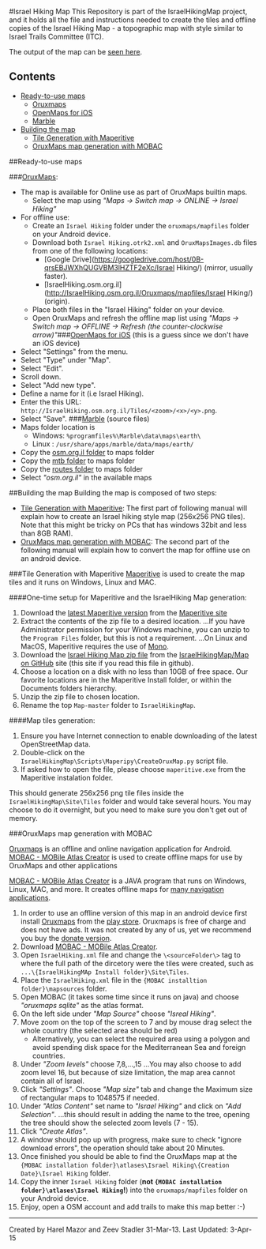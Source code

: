 #Israel Hiking Map
This Repository is part of the IsraelHikingMap project, and it holds all the file and instructions needed to create the tiles and offline copies of the Israel Hiking Map - a topographic map with style similar to Israel Trails Committee (ITC).

The output of the map can be [seen here](http://IsraelHiking.osm.org.il/).

## Contents
* [Ready-to-use maps](#ready-to-use-maps)
  * [Oruxmaps](#oruxmaps)
  * [OpenMaps for iOS](#openmaps-for-ios)
  * [Marble](#marble)
* [Building the map](#building-the-map)
  * [Tile Generation with Maperitive](#tile-generation-with-maperitive)
  * [OruxMaps map generation with MOBAC](#oruxmaps-map-generation-with-mobac)

##Ready-to-use maps

###[OruxMaps](http://www.oruxmaps.com/index_en.html): 
  * The map is available for Online use as part of OruxMaps builtin maps.
    * Select the map using  _"Maps &rarr; Switch map &rarr; ONLINE &rarr; Israel Hiking"_
  * For offline use:
    * Create an `Israel Hiking` folder under the `oruxmaps/mapfiles` folder on your Android device.
    * Download both `Israel Hiking.otrk2.xml` and `OruxMapsImages.db` files from one of the following locations:
      * [Google Drive](https://googledrive.com/host/0B-qrsEBJWXhQUGVBM3lHZTF2eXc/Israel Hiking/) (mirror, usually faster).
      * [IsraelHiking.osm.org.il](http://IsraelHiking.osm.org.il/Oruxmaps/mapfiles/Israel Hiking/) (origin).
    * Place both files in the "Israel Hiking" folder on your device.
    * Open OruxMaps and refresh the offline map list using _"Maps &rarr; Switch map &rarr; OFFLINE &rarr; Refresh (the counter-clockwise arrow)"_###[OpenMaps for iOS](http://izeize.com/openmaps/) (this is a guess since we don't have an iOS device)
  * Select "Settings" from the menu.
  * Select "Type" under "Map".
  * Select "Edit".
  * Scroll down.
  * Select "Add new type".
  * Define a name for it (i.e Israel Hiking).
  * Enter the this URL: `http://IsraelHiking.osm.org.il/Tiles/<zoom>/<x>/<y>.png`.
  * Select "Save".
###[Marble](https://marble.kde.org/install.php) (source files)
  * Maps folder location is
    * Windows: `%programfiles%\Marble\data\maps\earth\`
    * Linux  : `/usr/share/apps/marble/data/maps/earth/`
  * Copy the [osm.org.il folder](https://github.com/shtrb/marble/tree/master/earth/osm.org.il) to maps folder
  * Copy the [mtb folder](https://github.com/shtrb/marble/tree/master/earth/mtb) to maps folder
  * Copy the [routes folder](https://github.com/shtrb/marble/tree/master/earth/routes) to maps folder
  * Select _"osm.org.il"_ in the available maps


##Building the map
Building the map is composed of two steps:
* [Tile Generation with Maperitive](#tile-generation-with-maperitive): The first part of following manual will explain how to create an Israel hiking style map (256x256 PNG tiles).
Note that this might be tricky on PCs that has windows 32bit and less than 8GB RAM).
* [OruxMaps map generation with MOBAC](#oruxmaps-map-generation-with-mobac): The second part of the following manual will explain how to convert the map for offline use on an android device.



###Tile Generation with Maperitive
[Maperitive](http://maperitive.net/) is used to create the map tiles and it runs on Windows, Linux and MAC.

####One-time setup for Maperitive and the IsraelHiking Map generation:

1. Download the [latest Maperitive version](http://maperitive.net/download/Maperitive-latest.zip) from the [Maperitive site](http://maperitive.net/)
2. Extract the contents of the zip file to a desired location.
...If you have Administrator permission for your Windows machine, you can unzip to the `Program Files` folder, but this is not a requirement.
...On Linux and MacOS, Maperitive requires the use of [Mono](http://www.mono-project.com/Main_Page).
3. Download the [Israel Hiking Map zip file](https://github.com/IsraelHikingMap/Map/archive/master.zip) from the [IsraelHikingMap/Map on GitHub](https://github.com/IsraelHikingMap/Map) site (this site if you read this file in github).
4. Choose a location on a disk with no less than 10GB of free space. Our favorite locations are in the Maperitive Install folder, or within the Documents folders hierarchy.
5. Unzip the zip file to chosen location.
6. Rename the top `Map-master` folder to `IsraelHikingMap`.

####Map tiles generation:

1. Ensure you have Internet connection to enable downloading of the latest OpenStreetMap data.
2. Double-click on the `IsraelHikingMap\Scripts\Maperipy\CreateOruxMap.py` script file.
3. If asked how to open the file, please choose `maperitive.exe` from the Maperitive instalation folder. 

This should generate 256x256 png tile files inside the `IsraelHikingMap\Site\Tiles` folder and would take several hours.
You may choose to do it overnight, but you need to make sure you don't get out of memory.

###OruxMaps map generation with MOBAC

[Oruxmaps](http://www.oruxmaps.com/index_en.html) is an offline and online navigation application for Android.
[MOBAC - MOBile Atlas Creator](http://mobac.sourceforge.net/) is used to create offline maps for use by OruxMaps and other applications

[MOBAC - MOBile Atlas Creator](http://mobac.sourceforge.net/) is a JAVA program that runs on Windows, Linux, MAC, and more. It creates offline maps for [many navigation applications](http://mobac.sourceforge.net/#features).

1. In order to use an offline version of this map in an android device first install [Oruxmaps](http://www.oruxmaps.com/index_en.html) from the [play store](https://play.google.com/store/apps/details?id=com.orux.oruxmaps). Oruxmaps is free of charge and does not have ads. It was not created by any of us, yet we recommend you buy the [donate version](https://play.google.com/store/apps/details?id=com.orux.oruxmapsDonate).
2. Download [MOBAC - MOBile Atlas Creator](http://mobac.sourceforge.net/).
3. Open `IsraelHiking.xml` file and change the `\<sourceFolder\>` tag to where the full path of the dircetory were the tiles were created, such as `...\{IsraelHikingMAp Install folder}\Site\Tiles`.
4. Place the `IsraelHiking.xml` file in the `{MOBAC installtion folder}\mapsources` folder.
5. Open MOBAC (it takes some time since it runs on java) and choose _"oruxmaps sqlite"_ as the atlas format.
6. On the left side under _"Map Source"_ choose _"Isreal Hiking"_.
7. Move zoom on the top of the screen to 7 and by mouse drag select the whole country (the selected area should be red)
   * Alternatively, you can select the required area using a polygon and avoid spending disk space for the Mediterranean Sea and foreign countries.
8. Under _"Zoom levels"_ choose 7,8,...,15
...You may also choose to add zoom level 16, but because of size limitation, the map area cannot contain all of Israel.
9. Click _"Settings"_. Choose _"Map size"_ tab and change the Maximum size of rectangular maps to 1048575 if needed.
10. Under _"Atlas Content"_ set name to _"Israel Hiking"_ and click on _"Add Selection"_.
...this should result in adding the name to the tree, opening the tree should show the selected zoom levels (7 - 15).
11. Click _"Create Atlas"_.
12. A window should pop up with progress, make sure to check "ignore download errors", the operation should take about 20 Minutes.
13. Once finished you should be able to find the OruxMaps map at the `{MOBAC installation folder}\atlases\Israel Hiking\{Creation Date}\Israel Hiking` folder.
14. Copy the inner `Israel Hiking` folder (__not `{MOBAC installation folder}\atlases\Israel Hiking`!__) into the `oruxmaps/mapfiles` folder on your Android device.
15. Enjoy, open a OSM account and add trails to make this map better :-)

-------------------------
Created by Harel Mazor and Zeev Stadler 31-Mar-13. Last Updated: 3-Apr-15
